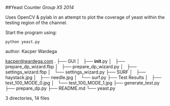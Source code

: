 ##Yeast Counter *Group X5 2014*

Uses OpenCV & pylab in an attempt to plot the coverage of yeast
within the testing region of the channel.

Start the program using:
```
python yeast.py
```

author:
Kacper Wardega

kacper@wardega.com
.
├── GUI
│   ├── __init__.py
│   ├── prepare_dp_wizard.fbp
│   ├── prepare_dp_wizard.py
│   ├── settings_wizard.fbp
│   └── settings_wizard.py
├── SURF
│   ├── haystack.jpg
│   ├── needle.jpg
│   └── surf.py
├── Test Results
│   ├── test_100_MODE_0.jpg
│   └── test_100_MODE_1.jpg
├── generate_test.py
├── prepare_dp.py
├── README.md
└── yeast.py

3 directories, 14 files
